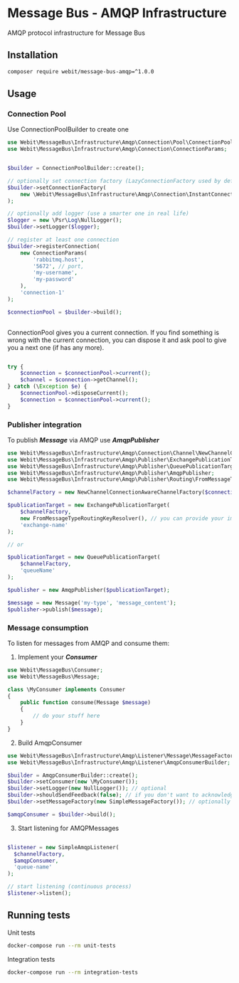 # Message Bus - AMQP Infrastructure

AMQP protocol infrastructure for Message Bus

## Installation

```bash
composer require webit/message-bus-amqp=^1.0.0
```

## Usage

### Connection Pool

Use ConnectionPoolBuilder to create one

```php
use Webit\MessageBus\Infrastructure\Amqp\Connection\Pool\ConnectionPoolBuilder;
use Webit\MessageBus\Infrastructure\Amqp\Connection\ConnectionParams;


$builder = ConnectionPoolBuilder::create();

// optionally set connection factory (LazyConnectionFactory used by default)
$builder->setConnectionFactory(
    new \Webit\MessageBus\Infrastructure\Amqp\Connection\InstantConnectionFactory()
);

// optionally add logger (use a smarter one in real life)
$logger = new \Psr\Log\NullLogger();
$builder->setLogger($logger);

// register at least one connection
$builder->registerConnection(
    new ConnectionParams(
        'rabbitmq.host',
        '5672', // port,
        'my-username',
        'my-password'
    ),
    'connection-1'
);

$connectionPool = $builder->build();
 
```

ConnectionPool gives you a current connection.
If you find something is wrong with the current connection, 
you can dispose it and ask pool to give you a next one (if has any more).

```php

try {
    $connection = $connectionPool->current();
    $channel = $connection->getChannel();
} catch (\Exception $e) {
    $connectionPool->disposeCurrent();
    $connection = $connectionPool->current();
}

```

### Publisher integration

To publish ***Message*** via AMQP use ***AmqpPublisher***

```php
use Webit\MessageBus\Infrastructure\Amqp\Connection\Channel\NewChannelConnectionAwareChannelFactory;
use Webit\MessageBus\Infrastructure\Amqp\Publisher\ExchangePublicationTarget;
use Webit\MessageBus\Infrastructure\Amqp\Publisher\QueuePublicationTarget;
use Webit\MessageBus\Infrastructure\Amqp\Publisher\AmqpPublisher;
use Webit\MessageBus\Infrastructure\Amqp\Publisher\Routing\FromMessageTypeRoutingKeyResolver;

$channelFactory = new NewChannelConnectionAwareChannelFactory($connectionPool);

$publicationTarget = new ExchangePublicationTarget(
    $channelFactory,
    new FromMessageTypeRoutingKeyResolver(), // you can provide your implementation
    'exchange-name'
);

// or

$publicationTarget = new QueuePublicationTarget(
    $channelFactory,
    'queueName'
);

$publisher = new AmqpPublisher($publicationTarget);

$message = new Message('my-type', 'message_content');
$publisher->publish($message);

```

### Message consumption

To listen for messages from AMQP and consume them:
 1. Implement your ***Consumer***
 
 ```php
 use Webit\MessageBus\Consumer;
 use Webit\MessageBus\Message;
 
 class \MyConsumer implements Consumer
 {
     public function consume(Message $message)
     {
         // do your stuff here
     }
 }
 ```
 
 2. Build AmqpConsumer
 
 ```php
 use Webit\MessageBus\Infrastructure\Amqp\Listener\Message\MessageFactory;
 use Webit\MessageBus\Infrastructure\Amqp\Listener\AmqpConsumerBuilder;
 
 $builder = AmqpConsumerBuilder::create();
 $builder->setConsumer(new \MyConsumer());
 $builder->setLogger(new NullLogger()); // optional
 $builder->shouldSendFeedback(false); // if you don't want to acknowledge messages, set this to false (true by default)
 $builder->setMessageFactory(new SimpleMessageFactory()); // optionally set your MessageFactory
 
 $amqpConsumer = $builder->build();
 ```
 
 3. Start listening for AMQPMessages
 
  ```php
  
  $listener = new SimpleAmqpListener(
    $channelFactory,
    $amqpConsumer,
    'queue-name'
  );
  
  // start listening (continuous process)
  $listener->listen();

  ```

## Running tests

Unit tests

```bash
docker-compose run --rm unit-tests
```

Integration tests

```bash
docker-compose run --rm integration-tests
```